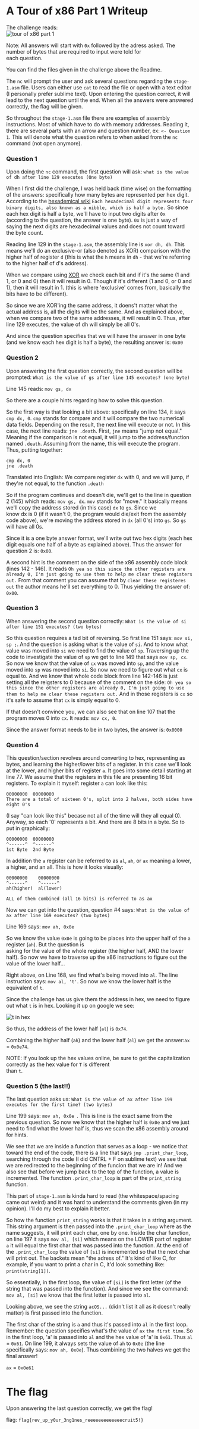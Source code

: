 # A Tour of x86 Part 1 Writeup

The challenge reads:  
![tour of x86 part 1](https://user-images.githubusercontent.com/41026969/50127555-a7079d00-023f-11e9-922f-d5880475e4fe.png)

Note: All answers will start with ```0x``` followed by the adress asked. The number of bytes that are required to input were told for  
each question.

You can find the files given in the challenge above the Readme.  

The ```nc``` will prompt the user and ask several questions regarding the ```stage-1.asm``` file. Users can either use ```cat```  to read the file or open with a text editor (I personally prefer sublime text). Upon entering the question correct, it will lead to the next question until the end. When all the answers were answered correctly, the flag will be given.

So throughout the ```stage-1.asm``` file there are examples of assembly instructions. Most of which have to do with memory addresses. Reading it, there are several parts with an arrow and question number, ex: ```<- Question 1```. This will denote what
the question refers to when asked from the ```nc``` command (not open anymore).

### Question 1
Upon doing the ```nc``` command, the first question will ask: ```what is the value of dh after line 129 executes (One byte)``` 

When I first did the challenge, I was held back (time wise) on the formatting of the answers: specifically how many bytes are
represented per hex digit. According to the [hexademical wiki](https://en.wikipedia.org/wiki/Hexadecimal) ```Each hexadecimal digit represents four binary digits, also known as a nibble, which is half a byte.``` So since each hex digit is half a byte, we'll have to input two digits after ```0x``` (according to the question, the answer is one byte). ```0x``` is just a way of saying the next
digits are hexadecimal values and does not count toward the byte count.

Reading line 129 in the ```stage-1.asm```, the assembly line is ```xor dh, dh```. This means we'll do an exclusive-or (also denoted as XOR) comparison with the higher half of register ```d``` (this is what the ```h``` means in ```dh``` - that we're referring to the higher half of d's address).

When we compare using [XOR](https://en.wikipedia.org/wiki/Exclusive_or) we check each bit and if it's the same (1 and 1, or 0 and 0) then it will result in 0. Though if it's different (1 and 0, or 0 and 1), then it will result in 1. (this is where 'exclusive' comes from, basically the bits have to be different).

So since we are XOR'ing the same address, it doens't matter what the actual address is, all the digits will be the same. And as explained above, when we compare two of the same addresses, it will result in 0. Thus, after line 129 executes, the value of dh will simply be all 0's.  

And since the question specifies that we will have the answer in one byte (and we know each hex digit is half a byte), the resulting answer is: ```0x00```

### Question 2  
Upon answering the first question correctly, the second question will be prompted: ```What is the value of gs after line 145 executes? (one byte)```

Line 145 reads: ```mov gs, dx```

So there are a couple hints regarding how to solve this question.

So the first way is that looking a bit above: specifically on line 134, it says ```cmp dx, 0```. ```cmp``` stands for compare
and it will compare the two numerical data fields. Depending on the result, the next line will execute or not. In this case, the 
next line reads: ```jne .death```. First, ```jne``` means "jump not equal." Meaning if the comparison is not equal, it will jump to the address/function named ```.death```. Assuming from the name, this will execute the program. Thus, putting together:

```
cmp dx, 0
jne .death
```

Translated into English: We compare register ```dx``` with 0, and we will jump, if they're not equal, to the function ```.death```

So if the program continues and doesn't die, we'll get to the line in question 2 (145) which reads: ```mov gs, dx```. 
```mov``` stands for "move." It basically means we'll copy the address stored (in this case) ```dx``` to ```gs```. Since we  
know dx is 0 (if it wasn't 0, the program would die/exit from the assembly code above), we're moving the address stored in
```dx``` (all 0's) into ```gs```. So ```gs``` will have all 0s.

Since it is a one byte answer format, we'll write out two hex digits (each hex digit equals one half of a byte as explained
above). Thus the answer for question 2 is: ```0x00```.

A second hint is the comment on the side of the x86 assembly code block (lines 142 - 146). It reads ```Oh yea so this since
the other registers are already 0, I'm just going to use them to help me clear these registers out.``` From that comment
you can assume that by ```clear these registeres out``` the author means he'll set everything to 0. Thus yielding the answer
of: ```0x00```.

### Question 3
When answering the second question correctly: ```What is the value of si after line 151 executes? (two bytes)```

So this question requires a tad bit of reversing. So first line 151 says: ```mov si, sp ;```. And the question is asking
what is the value of ```si```. And to know what value was moved into ```si``` we need to find the value of ```sp```. 
Traversing up the code to investigate the value of ```sp``` we get to line 149 that says ```mov sp, cx```. So now we know
that the value of ```cx``` was moved into ```sp```, and the value moved into ```sp``` was moved into ```si```. So now we need to 
figure out what ```cx``` is equal to. And we know that whole code block from line 142-146 is just setting all the reigsters to 0
because of the comment on the side: ```Oh yea so this since the other registers are already 0, I'm just going to use them to help me
clear these registers out.``` And in those registers is ```cx``` so it's safe to assume that ```cx``` is simply equal to 0. 

If that doesn't convince you, we can also see that on line 107 that the program moves 0 into ```cx```. It reads: ```mov cx, 0```.

Since the answer format needs to be in two bytes, the answer is: ```0x0000```

### Question 4
This question/section revolves around converting to hex, representing as bytes, and learning the higher/lower bits of a register. In
this case we'll look at the lower, and higher bits of register ```a```. It goes into some detail starting at line 77. We assume
that the registers in this file are presenting 16 bit registers. To explain it myself: register ```a``` can look like this:
```
00000000  00000000
There are a total of sixteen 0's, split into 2 halves, both sides have eight 0's
```
(I say "can look like this" becase not all of the time will they all equal 0). Anyway, so each '0' represents a bit. And there are
8 bits in a byte. So to put in graphically:
```
00000000  00000000
^------^  ^------^
1st Byte  2nd Byte
```  
In addition the ```a``` register can be referred to as ```al```, ```ah```, or ```ax``` meaning a lower, a higher, and an all.
This is how it looks visually:
```
00000000    00000000
^------^    ^------^
ah(higher)  al(lower)

ALL of them combined (all 16 bits) is referred to as ax
```
Now we can get into the question, question #4 says: ```What is the value of ax after line 169 executes? (two bytes)```  

Line 169 says: ```mov ah, 0x0e ```

So we know the value ```0x0e``` is going to be places into the upper half of the ```a``` register (```ah```). But the question is  
asking for the value of the whole register (the higher half, AND the lower half). So now we have to traverse up the x86 instructions  to figure out the value of the lower half...

Right above, on Line 168, we find what's being moved into ```al```. The line instruction says: ```mov al, 't'```. So now we know the  lower half is the equivalent of ```t```.

Since the challenge has us give them the address in hex, we need to figure out what ```t``` is in hex. Looking it up on google we
see:

![t in hex](https://user-images.githubusercontent.com/41026969/50204810-0f37ab00-0334-11e9-8e13-142439bed7e1.png)

So thus, the address of the lower half (```al```) is ```0x74```.

Combining the higher half (```ah```) and the lower half (```al```) we get the answer:```ax``` = ```0x0e74```.

NOTE: If you look up the hex values online, be sure to get the capitalization correctly as the hex value for ```T``` is different  
than ```t```.

### Question 5 (the last!!)
The last question asks us: ```What is the value of ax after line 199 executes for the first time? (two bytes)```

Line 199 says: ```mov ah, 0x0e ```. This is line is the exact same from the previous question. So now we know that the
higher half is ```0x0e``` and we just need to find what the lower half is, thus we scan the x86 assembly around for hints.

We see that we are inside a function that serves as a loop - we notice that toward the end of the code, there is a line
that says ```jmp .print_char_loop```, searching through the code (I did CNTRL + F on sublime text) we see that we are 
redirected to the beginning of the funcion that we are in! And we also see that before we jump back to the top of the function, a value is incremented. The function ```.print_char_loop``` is part of the ```print_string``` function.

This part of ```stage-1.asm``` is kinda hard to read (the whitespace/spacing came out weird) and it was hard to understand
the comments given (in my opinion). I'll do my best to explain it better.

So how the function ```print_string``` works is that it takes in a string argument. This string argument is then passed into the
```.print_char_loop``` where as the name suggests, it will print each char, one by one. Inside the char function, on line 197 it says ```mov al, [si]``` which means on the LOWER part of register ```a``` it will equal the first char that was passed into the function. At the end of the ```.print_char_loop``` the value of ```[si]``` is incremented so that the next char will print out. The backets mean "the adress of." It's kind of like C, for example, if you want to print a char in C, it'd look something like: ```print(string[1])```. 

So essentially, in the first loop, the value of ```[si]``` is the first letter (of the string that was passed into the function). And since we see the command: ```mov al, [si]``` we know that the first letter is passed into ```al```.

Looking above, we see the string ```acOS...``` (didn't list it all as it doesn't really matter) is first passed into the function.

The first char of the string is ```a``` and thus it's passed into ```al``` in the first loop. Remember: the question specifies what's the value of ```ax``` ```the first time```. So in the first loop, 'a' is passed into ```al``` and the hex value of 'a' is ```0x61```. Thus ```al``` = ```0x61```. On line 199, it always sets the value of ```ah``` to ```0x0e``` (the line specifically says: ``` mov ah, 0x0e ```).  Thus combining the two halves we get the final answer!

```ax``` = ```0x0e61```

# The flag
Upon answering the last question correctly, we get the flag!

flag: ```flag{rev_up_y0ur_3ng1nes_reeeeeeeeeeeeecruit5!}```

